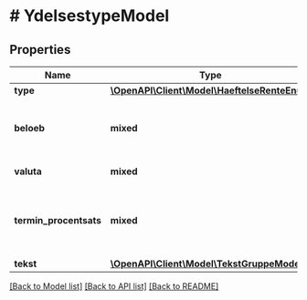 # # YdelsestypeModel

## Properties

Name | Type | Description | Notes
------------ | ------------- | ------------- | -------------
**type** | [**\OpenAPI\Client\Model\HaeftelseRenteEnum**](HaeftelseRenteEnum.md) |  | [optional]
**beloeb** | **mixed** | Beloeb med valuta. Kursoplysninger angives i TinglysningAfgift. | [optional]
**valuta** | **mixed** | ISO 4217 valutakode. | [optional]
**termin_procentsats** | **mixed** | Angivelse af den procentdel af hovedstolen som skal betales hver termin og som ikke kan variere. | [optional]
**tekst** | [**\OpenAPI\Client\Model\TekstGruppeModel**](TekstGruppeModel.md) |  | [optional]

[[Back to Model list]](../../README.md#models) [[Back to API list]](../../README.md#endpoints) [[Back to README]](../../README.md)
